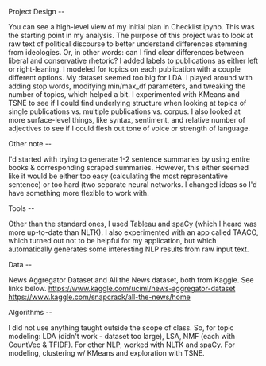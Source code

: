 Project Design -- 

You can see a high-level view of my initial plan in Checklist.ipynb. This was the starting point in my analysis. The purpose of this project was to look at raw text of political discourse to better understand differences stemming from ideologies. Or, in other words: can I find clear differences between liberal and conservative rhetoric? I added labels to publications as either left or right-leaning. I modeled for topics on each publication with a couple different options. My dataset seemed too big for LDA. I played around with adding stop words, modifying min/max_df parameters, and tweaking the number of topics, which helped a bit. I experimented with KMeans and TSNE to see if I could find underlying structure when looking at topics of single publications vs. multiple publications vs. corpus. I also looked at more surface-level things, like syntax, sentiment, and relative number of adjectives to see if I could flesh out tone of voice or strength of language. 


Other note --

I'd started with trying to generate 1-2 sentence summaries by using entire books & corresponding scraped summaries. However, this either seemed like it would be either too easy (calculating the most representative sentence) or too hard (two separate neural networks. I changed ideas so I'd have something more flexible to work with.


Tools --

Other than the standard ones, I used Tableau and spaCy (which I heard was more up-to-date than NLTK). I also experimented with an app called TAACO, which turned out not to be helpful for my application, but which automatically generates some interesting NLP results from raw input text.


Data --

News Aggregator Dataset and All the News dataset, both from Kaggle. See links below.
https://www.kaggle.com/uciml/news-aggregator-dataset
https://www.kaggle.com/snapcrack/all-the-news/home


Algorithms --

I did not use anything taught outside the scope of class. So, for topic modeling: LDA (didn't work - dataset too large), LSA, NMF (each with CountVec & TFIDF). For other NLP, worked with NLTK and spaCy. For modeling, clustering w/ KMeans and exploration with TSNE. 